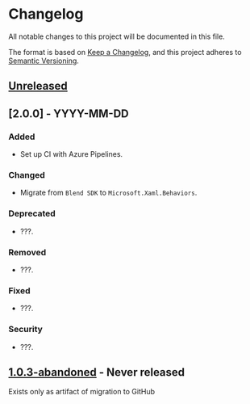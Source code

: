 # Changelog
All notable changes to this project will be documented in this file.

The format is based on [Keep a Changelog](https://keepachangelog.com/en/1.0.0/),
and this project adheres to [Semantic Versioning](https://semver.org/spec/v2.0.0.html).

## [Unreleased]

## [2.0.0] - YYYY-MM-DD

### Added
- Set up CI with Azure Pipelines.

### Changed
- Migrate from `Blend SDK` to `Microsoft.Xaml.Behaviors`.

### Deprecated
- ???.

### Removed
- ???.

### Fixed
- ???.

### Security
- ???.


## [1.0.3-abandoned] - Never released
Exists only as artifact of migration to GitHub


[Unreleased]: https://github.com/SaneDevelopment/WPF-Controls/compare/v1.0.3-abandoned...HEAD
[1.0.3-abandoned]: https://github.com/SaneDevelopment/WPF-Controls/releases/tag/v1.0.3-abandoned
